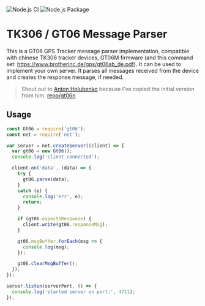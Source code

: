 ![Node.js CI](https://github.com/vondraussen/gt06/workflows/Node.js%20CI/badge.svg?branch=master) ![Node.js Package](https://github.com/vondraussen/gt06/workflows/Node.js%20Package/badge.svg)
# TK306 / GT06 Message Parser
This is a GT06 GPS Tracker message parser implementation, compatible with chinese TK306 tracker devices, GT06M firmware (and this command set: https://www.brotherinc.de/gps/gt06ab_de.pdf). It can be used to implement your own server.
It parses all messages received from the device and creates the response message, if needed.

> Shout out to [Anton Holubenko](https://github.com/AntonHolubenko) because I've copied the initial version from him. [repo/gt06n](https://github.com/AntonHolubenko/gt06n)

## Usage
``` javascript
const Gt06 = require('gt06');
const net = require('net');

var server = net.createServer((client) => {
  var gt06 = new Gt06();
  console.log('client connected');

  client.on('data', (data) => {
    try {
      gt06.parse(data);
    }
    catch (e) {
      console.log('err', e);
      return;
    }

    if (gt06.expectsResponse) {
      client.write(gt06.responseMsg);
    }

    gt06.msgBuffer.forEach(msg => {
      console.log(msg);
    });

    gt06.clearMsgBuffer();
  });
});

server.listen(serverPort, () => {
  console.log('started server on port:', 4711);
});

```
